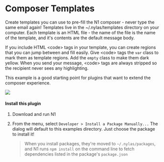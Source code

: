 # Composer Templates

Create templates you can use to pre-fill the N1 composer - never type the same
email again! Templates live in the ~/.nylas/templates directory on your computer.
Each template is an HTML file - the name of the
file is the name of the template, and it's contents are the default message body.

If you include HTML &lt;code&gt; tags in your template, you can create
regions that you can jump between and fill easily.
Give &lt;code&gt; tags the `var` class to mark them as template regions. Add
the `empty` class to make them dark yellow. When you send your message, &lt;code&gt;
tags are always stripped so the recipient never sees any highlighting.

This example is a good starting point for plugins that want to extend the composer
experience.

<img src="https://raw.githubusercontent.com/nylas/N1/master/examples/N1-Composer-Templates/screenshot.png">

#### Install this plugin

1. Download and run N1

2. From the menu, select `Developer > Install a Package Manually...`
   The dialog will default to this examples directory. Just choose the
   package to install it!

   > When you install packages, they're moved to `~/.nylas/packages`,
   > and N1 runs `npm install` on the command line to fetch dependencies
   > listed in the package's `package.json`
